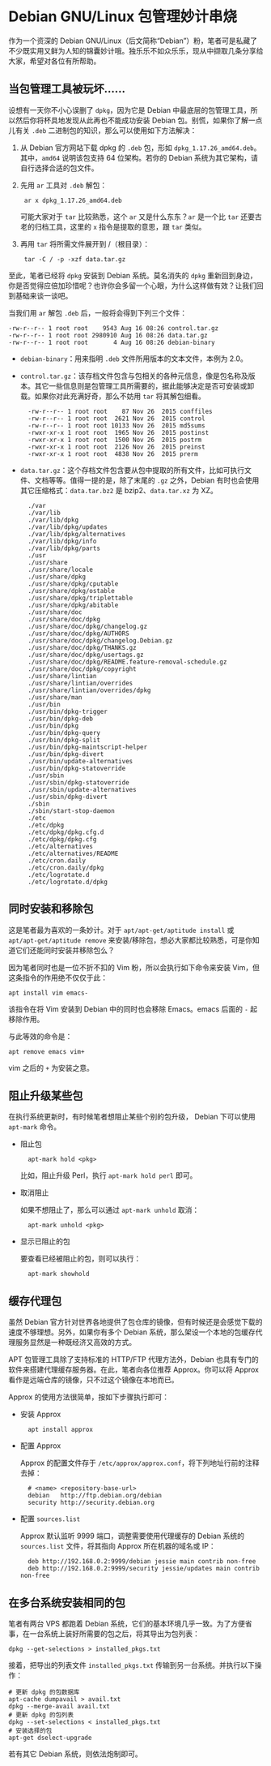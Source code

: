 # Debian GNU/Linux 包管理妙计串烧

作为一个资深的 Debian GNU/Linux（后文简称“Debian”）粉，笔者可是私藏了不少既实用又鲜为人知的锦囊妙计哦。独乐乐不如众乐乐，现从中撷取几条分享给大家，希望对各位有所帮助。

## 当包管理工具被玩坏……

设想有一天你不小心误删了 `dpkg`，因为它是 Debian 中最底层的包管理工具，所以然后你将杯具地发现从此再也不能成功安装 Debian 包。别慌，如果你了解一点儿有关 `.deb` 二进制包的知识，那么可以使用如下方法解决：

1. 从 Debian 官方网站下载 dpkg 的 `.deb` 包，形如 `dpkg_1.17.26_amd64.deb`。其中，`amd64` 说明该包支持 64 位架构。若你的 Debian 系统为其它架构，请自行选择合适的包文件。

2. 先用 `ar` 工具对 `.deb` 解包：

        ar x dpkg_1.17.26_amd64.deb

    可能大家对于 `tar` 比较熟悉，这个 `ar` 又是什么东东？`ar` 是一个比 `tar` 还要古老的归档工具，这里的 `x` 指令是提取的意思，跟 `tar` 类似。

3. 再用 `tar` 将所需文件展开到 /（根目录）：

        tar -C / -p -xzf data.tar.gz

至此，笔者已经将 `dpkg` 安装到 Debian 系统。莫名消失的 `dpkg` 重新回到身边，你是否觉得应倍加珍惜呢？也许你会多留一个心眼，为什么这样做有效？让我们回到基础来谈一谈吧。

当我们用 `ar` 解包 `.deb` 后，一般将会得到下列三个文件：

    -rw-r--r-- 1 root root    9543 Aug 16 08:26 control.tar.gz
    -rw-r--r-- 1 root root 2980910 Aug 16 08:26 data.tar.gz
    -rw-r--r-- 1 root root       4 Aug 16 08:26 debian-binary

+ `debian-binary`：用来指明 `.deb` 文件所用版本的文本文件，本例为 2.0。
+ `control.tar.gz`：该存档文件包含与包相关的各种元信息，像是包名称及版本。其它一些信息则是包管理工具所需要的，据此能够决定是否可安装或卸载。如果你对此充满好奇，那么不妨用 `tar` 将其解包细看。

        -rw-r--r-- 1 root root    87 Nov 26  2015 conffiles
        -rw-r--r-- 1 root root  2621 Nov 26  2015 control
        -rw-r--r-- 1 root root 10133 Nov 26  2015 md5sums
        -rwxr-xr-x 1 root root  1965 Nov 26  2015 postinst
        -rwxr-xr-x 1 root root  1500 Nov 26  2015 postrm
        -rwxr-xr-x 1 root root  2126 Nov 26  2015 preinst
        -rwxr-xr-x 1 root root  4838 Nov 26  2015 prerm

+ `data.tar.gz`：这个存档文件包含要从包中提取的所有文件，比如可执行文件、文档等等。值得一提的是，除了末尾的 `.gz` 之外，Debian 有时也会使用其它压缩格式：`data.tar.bz2` 是 bzip2、`data.tar.xz` 为 XZ。

        ./var
        ./var/lib
        ./var/lib/dpkg
        ./var/lib/dpkg/updates
        ./var/lib/dpkg/alternatives
        ./var/lib/dpkg/info
        ./var/lib/dpkg/parts
        ./usr
        ./usr/share
        ./usr/share/locale
        ./usr/share/dpkg
        ./usr/share/dpkg/cputable
        ./usr/share/dpkg/ostable
        ./usr/share/dpkg/triplettable
        ./usr/share/dpkg/abitable
        ./usr/share/doc
        ./usr/share/doc/dpkg
        ./usr/share/doc/dpkg/changelog.gz
        ./usr/share/doc/dpkg/AUTHORS
        ./usr/share/doc/dpkg/changelog.Debian.gz
        ./usr/share/doc/dpkg/THANKS.gz
        ./usr/share/doc/dpkg/usertags.gz
        ./usr/share/doc/dpkg/README.feature-removal-schedule.gz
        ./usr/share/doc/dpkg/copyright
        ./usr/share/lintian
        ./usr/share/lintian/overrides
        ./usr/share/lintian/overrides/dpkg
        ./usr/share/man
        ./usr/bin
        ./usr/bin/dpkg-trigger
        ./usr/bin/dpkg-deb
        ./usr/bin/dpkg
        ./usr/bin/dpkg-query
        ./usr/bin/dpkg-split
        ./usr/bin/dpkg-maintscript-helper
        ./usr/bin/dpkg-divert
        ./usr/bin/update-alternatives
        ./usr/bin/dpkg-statoverride
        ./usr/sbin
        ./usr/sbin/dpkg-statoverride
        ./usr/sbin/update-alternatives
        ./usr/sbin/dpkg-divert
        ./sbin
        ./sbin/start-stop-daemon
        ./etc
        ./etc/dpkg
        ./etc/dpkg/dpkg.cfg.d
        ./etc/dpkg/dpkg.cfg
        ./etc/alternatives
        ./etc/alternatives/README
        ./etc/cron.daily
        ./etc/cron.daily/dpkg
        ./etc/logrotate.d
        ./etc/logrotate.d/dpkg

## 同时安装和移除包

这是笔者最为喜欢的一条妙计。对于 `apt/apt-get/aptitude install` 或 `apt/apt-get/aptitude remove` 来安装/移除包，想必大家都比较熟悉，可是你知道它们还能同时安装并移除包么？

因为笔者同时也是一位不折不扣的 Vim 粉，所以会执行如下命令来安装 Vim，但这条指令的作用绝不仅仅于此：

    apt install vim emacs-

该指令在将 Vim 安装到 Debian 中的同时也会移除 Emacs。emacs 后面的 `-` 起移除作用。

与此等效的命令是：

    apt remove emacs vim+

vim 之后的 `+` 为安装之意。

## 阻止升级某些包

在执行系统更新时，有时候笔者想阻止某些个别的包升级， Debian 下可以使用 `apt-mark` 命令。

+ 阻止包

        apt-mark hold <pkg>

    比如，阻止升级 Perl，执行 `apt-mark hold perl` 即可。

+ 取消阻止

    如果不想阻止了，那么可以通过 `apt-mark unhold` 取消：

        apt-mark unhold <pkg>

+ 显示已阻止的包

    要查看已经被阻止的包，则可以执行：

        apt-mark showhold

## 缓存代理包

虽然 Debian 官方针对世界各地提供了包仓库的镜像，但有时候还是会感觉下载的速度不够理想。另外，如果你有多个 Debian 系统，那么架设一个本地的包缓存代理服务显然是一种既经济又高效的方式。

APT 包管理工具除了支持标准的 HTTP/FTP 代理方法外，Debian 也具有专门的软件来搭建代理缓存服务器。在此，笔者向各位推荐 Approx。你可以将 Approx 看作是远端仓库的镜像，只不过这个镜像在本地而已。

Approx 的使用方法很简单，按如下步骤执行即可：

+ 安装 Approx

        apt install approx

+ 配置 Approx

    Approx 的配置文件存于 `/etc/approx/approx.conf`，将下列地址行前的注释去掉：

        # <name> <repository-base-url>
        debian   http://ftp.debian.org/debian
        security http://security.debian.org

+ 配置 `sources.list`

    Approx 默认监听 9999 端口，调整需要使用代理缓存的 Debian 系统的 `sources.list` 文件，将其指向 Approx 所在机器的域名或 IP：

        deb http://192.168.0.2:9999/debian jessie main contrib non-free
        deb http://192.168.0.2:9999/security jessie/updates main contrib non-free

## 在多台系统安装相同的包

笔者有两台 VPS 都跑着 Debian 系统，它们的基本环境几乎一致。为了方便省事，在一台系统上装好所需要的包之后，将其导出为包列表：

    dpkg --get-selections > installed_pkgs.txt

接着，把导出的列表文件 `installed_pkgs.txt` 传输到另一台系统。并执行以下操作：

    # 更新 dpkg 的包数据库
    apt-cache dumpavail > avail.txt
    dpkg --merge-avail avail.txt
    # 更新 dpkg 的包列表
    dpkg --set-selections < installed_pkgs.txt
    # 安装选择的包
    apt-get dselect-upgrade

若有其它 Debian 系统，则依法炮制即可。
